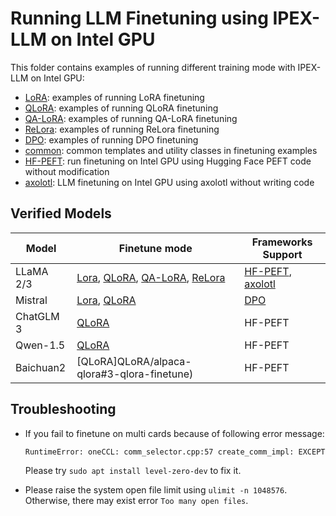 # Running LLM Finetuning using IPEX-LLM on Intel GPU

This folder contains examples of running different training mode with IPEX-LLM on Intel GPU:

- [LoRA](LoRA): examples of running LoRA finetuning
- [QLoRA](QLoRA): examples of running QLoRA finetuning
- [QA-LoRA](QA-LoRA): examples of running QA-LoRA finetuning
- [ReLora](ReLora): examples of running ReLora finetuning
- [DPO](DPO): examples of running DPO finetuning
- [common](common): common templates and utility classes in finetuning examples
- [HF-PEFT](HF-PEFT): run finetuning on Intel GPU using Hugging Face PEFT code without modification
- [axolotl](axolotl): LLM finetuning on Intel GPU using axolotl without writing code

## Verified Models

| Model      | Finetune mode                                                   | Frameworks Support |
|------------|-----------------------------------------------------------------|-----------------------------------------------------------------|
| LLaMA 2/3    |   [Lora](LoRA), [QLoRA](QLoRA), [QA-LoRA](QA-LoRA), [ReLora](ReLora)  | [HF-PEFT](HF-PEFT), [axolotl](axolotl) |
| Mistral | [Lora](DPO), [QLoRA](DPO) | [DPO](DPO) |
| ChatGLM 3 | [QLoRA](QLoRA/alpaca-qlora#3-qlora-finetune) | HF-PEFT |
| Qwen-1.5 | [QLoRA](QLoRA/alpaca-qlora#3-qlora-finetune) | HF-PEFT |
| Baichuan2 | [QLoRA]QLoRA/alpaca-qlora#3-qlora-finetune) | HF-PEFT |

## Troubleshooting
- If you fail to finetune on multi cards because of following error message:
  ```bash
  RuntimeError: oneCCL: comm_selector.cpp:57 create_comm_impl: EXCEPTION: ze_data was not initialized
  ```
  Please try `sudo apt install level-zero-dev` to fix it.

- Please raise the system open file limit using `ulimit -n 1048576`. Otherwise, there may exist error `Too many open files`.
